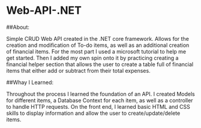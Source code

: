 # Web-API-.NET

##About: 

Simple CRUD Web API created in the .NET core framework. Allows for the creation and modification of To-do items, as well as an additional creation of financial items.
For the most part I used a microsoft tutorial to help me get started. Then I added my own spin onto it by practicing creating a financial helper section that allows the user
to create a table full of financial items that either add or subtract from their total expenses. 

##Whay I Learned: 

Throughout the process I learned the foundation of an API. I created Models for different items, a Database Context for each item, as well as a controller to handle HTTP requests.
On the front end, I learned basic HTML and CSS skills to display information and allow the user to create/update/delete items. 
